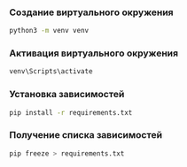 ### Создание виртуального окружения

```sh
python3 -m venv venv
```

### Активация виртуального окружения

```sh
venv\Scripts\activate
```

### Установка зависимостей

```sh
pip install -r requirements.txt
```

### Получение списка зависимостей

```sh
pip freeze > requirements.txt
```
